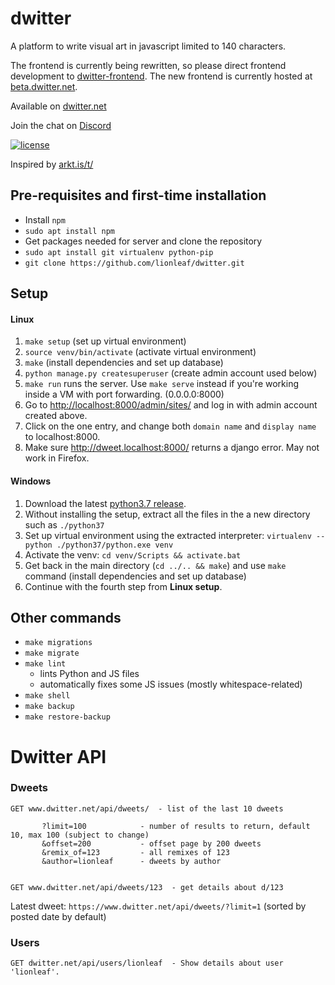 # dwitter

A platform to write visual art in javascript limited to 140 characters.

The frontend is currently being rewritten, so please direct frontend development to [dwitter-frontend](https://www.github.com/dwitter-net/dwitter-frontend).
The new frontend is currently hosted at [beta.dwitter.net](https://beta.dwitter.net).

Available on [dwitter.net](https://www.dwitter.net)

Join the chat on [Discord](https://discord.gg/r5nXDsQ)

[![license](https://img.shields.io/github/license/lionleaf/dwitter.svg)]()

Inspired by [arkt.is/t/](http://arkt.is/t/Yy53aWR0aD0yZTM7eC5maWxsUmVjdCgxNTAsMTUwKlModCkrMTUwLDE1MCwxNTAp)


## Pre-requisites and first-time installation
* Install `npm`
* `sudo apt install npm`
*  Get packages needed for server and clone the repository
* `sudo apt install git virtualenv python-pip`
* `git clone https://github.com/lionleaf/dwitter.git`

## Setup
#### **Linux**
1. `make setup` (set up virtual environment)
2. `source venv/bin/activate` (activate virtual environment)
3. `make` (install dependencies and set up database)
4. `python manage.py createsuperuser` (create admin account used below)
5. `make run` runs the server. Use `make serve` instead if you're working inside a VM with port forwarding. (0.0.0.0:8000)
6. Go to [http://localhost:8000/admin/sites/](http://localhost:8000/admin/sites/) and log in with admin account created above.
7. Click on the one entry, and change both `domain name` and `display name` to localhost:8000.
8. Make sure http://dweet.localhost:8000/ returns a django error. May not work in Firefox.

#### **Windows**
1. Download the latest [python3.7 release]("https://www.python.org/downloads/windows/").
2. Without installing the setup, extract all the files in the a new directory such as `./python37`
3. Set up virtual environment using the extracted interpreter: `virtualenv --python ./python37/python.exe venv`
4. Activate the venv: `cd venv/Scripts && activate.bat`
5. Get back in the main directory (`cd ../.. && make`) and use `make` command (install dependencies and set up database)
6. Continue with the fourth step from **Linux setup**.

## Other commands
* `make migrations`
* `make migrate`
* `make lint`
  * lints Python and JS files
  * automatically fixes some JS issues (mostly whitespace-related)
* `make shell`
* `make backup`
* `make restore-backup`


# Dwitter API

### Dweets
```
GET www.dwitter.net/api/dweets/  - list of the last 10 dweets

       ?limit=100            - number of results to return, default 10, max 100 (subject to change)
       &offset=200           - offset page by 200 dweets
       &remix_of=123         - all remixes of 123
       &author=lionleaf      - dweets by author


GET www.dwitter.net/api/dweets/123  - get details about d/123
```

Latest dweet: `https://www.dwitter.net/api/dweets/?limit=1`  (sorted by posted date by default)


### Users
```
GET dwitter.net/api/users/lionleaf  - Show details about user 'lionleaf'.
```
